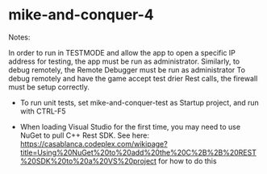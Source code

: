 # mike-and-conquer-4


Notes:

In order to run in TESTMODE and allow the app to open a specific IP address for testing, the app must be run as administrator.
Similarly, to  debug remotely, the Remote Debugger must be run as administrator
To debug remotely and have the game accept test drier Rest calls, the firewall must be setup correctly. 


* To run unit tests, set mike-and-conquer-test as Startup project, and run with CTRL-F5

* When loading Visual Studio for the first time, you may need to use NuGet to pull C++ Rest SDK.
See here:  https://casablanca.codeplex.com/wikipage?title=Using%20NuGet%20to%20add%20the%20C%2B%2B%20REST%20SDK%20to%20a%20VS%20project
for how to do this